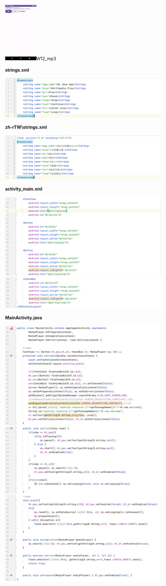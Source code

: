 <img src="./img_mp3/appUI.png" width=20% />W12_mp3

#### strings.xml
![](./img_mp3/strings.png)

#### zh-rTW\strings.xml
![](./img_mp3/TWstrings.png)

#### activity_main.xml
![](./img_mp3/activitymain.png)
![](./img_mp3/activitymain2.png)

#### MainActivity.java
![](./img_mp3/mainactivity.png)
![](./img_mp3/mainactivity2.png)
![](./img_mp3/mainactivity3.png)